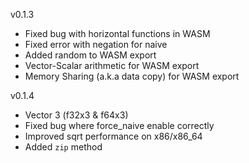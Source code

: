 v0.1.3
- Fixed bug with horizontal functions in WASM
- Fixed error with negation for naive
- Added random to WASM export
- Vector-Scalar arithmetic for WASM export
- Memory Sharing (a.k.a data copy) for WASM export

v0.1.4
- Vector 3 (f32x3 & f64x3)
- Fixed bug where force_naive enable correctly
- Improved sqrt performance on x86/x86_64
- Added ```zip``` method
